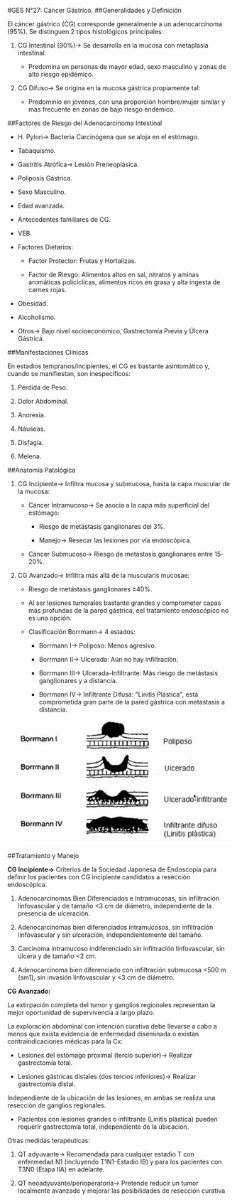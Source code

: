 #GES N°27: Cáncer Gástrico.
##Generalidades y Definición

El cáncer gástrico (CG) corresponde generalmente a un adenocarcinoma (95%). Se distinguen 2 tipos histológicos principales:

1. CG Intestinal (90%)→ Se desarrolla en la mucosa con metaplasia intestinal:

	* Predomina en personas de mayor edad, sexo masculino y zonas de alto riesgo epidémico.
	
2. CG Difuso→ Se origina en la mucosa gástrica propiamente tal:

	* Predominio en jóvenes, con una proporción hombre/mujer similar y más frecuente en zonas de bajo riesgo endémico.
	
##Factores de Riesgo del Adenocarcinoma Intestinal

* H. Pylori→ Bacteria Carcinógena que se aloja en el estómago.

* Tabaquismo.

* Gastritis Atrófica→ Lesión Preneoplásica.

* Poliposis Gástrica.

* Sexo Masculino.

* Edad avanzada.

* Antecedentes familiares de CG.

* VEB.

* Factores Dietarios:

	* Factor Protector: Frutas y Hortalizas.
	
	* Factor de Riesgo: Alimentos altos en sal, nitratos y aminas aromáticas policíclicas, alimentos ricos en grasa y alta ingesta de carnes rojas.

* Obesidad.

* Alcoholismo.

* Otros→ Bajo nivel socioeconómico, Gastrectomía Previa y Úlcera Gástrica.

##Manifestaciones Clínicas

En estadios tempranos/incipientes, el CG es bastante asintomático y, cuando se manifiestan, son inespecíficos:

1. Pérdida de Peso.

2. Dolor Abdominal.

3. Anorexia.

4. Náuseas.

5. Disfagia.

6. Melena.

##Anatomía Patológica

1. CG Incipiente→ Infiltra mucosa y submucosa, hasta la capa muscular de la mucosa:

	* Cáncer Intramucoso→ Se asocia a la capa más superficial del estómago:
	
		* Riesgo de metástasis ganglionares del 3%.
		
		* Manejo→ Resecar las lesiones por vía endoscópica.
		
	* Cáncer Submucoso→ Riesgo de metástasis ganglionares entre 15-20%.
	
2. CG Avanzado→ Infiltra más allá de la muscularis mucosae:

	* Riesgo de metástasis ganglionares ≥40%.
	
	* Al ser lesiones tumorales bastante grandes y comprometer capas más profundas de la pared gástrica, eel tratamiento endoscópico no es una opción.
	
	* Clasificación Borrmann→ 4 estados:
	
		* Borrmann I→ Poliposo: Menos agresivo.
		
		* Borrmann II→ Ulcerada: Aún no hay infiltración.
		
		* Borrmann III→ Ulcerada-Infiltrante: Más riesgo de metástasis ganglionares y a distancia.
		
		* Borrmann IV→ Infiltrante Difusa: "Linitis Plástica", está comprometida gran parte de la pared gástrica con metástasis a distancia.
		
	![Borrmann](../imagenes/ges27/Bormann.PNG)
	
##Tratamiento y Manejo

**CG Incipiente→** Criterios de la Sociedad Japonesa de Endoscopia para definir los pacientes con CG incipiente candidatos a resección endoscópica.

1. Adenocarcinomas Bien Diferenciados e Intramucosas, sin infiltración linfovascular y de tamaño <3 cm de diámetro, independiente de la presencia de ulceración.

2. Adenocarcinomas bien diferenciados intramucosos, sin infiltración linfovascular y sin ulceración, independientemente del tamaño.

3. Carcinoma intramucoso indiferenciado sin infiltración linfovascular, sin úlcera y de tamaño <2 cm.  

4. Adenocarcinoma bien diferenciado con infiltración submucosa <500 m (sm1), sin invasión linfovascular y <3 cm de diámetro.  

**CG Avanzado:**

La extirpación completa del tumor y ganglios regionales representan la mejor oportunidad de supervivencia a largo plazo.

La exploración abdominal con intención curativa debe llevarse a cabo a menos que exista evidencia de enfermedad diseminada o existan contraindicaciones médicas para la Cx:
 
* Lesiones del estómago proximal (tercio superior)→ Realizar gastrectomía total.

* Lesiones gástricas distales (dos tercios inferiores)→ Realizar gastrectomía distal.
 
Independiente de la ubicación de las lesiones, en ambas se realiza una resección de ganglios regionales.
 
* Pacientes con lesiones grandes o infiltrante (Linitis plástica) pueden requerir gastrectomía total, independiente de la ubicación.
 
Otras medidas terapéuticas:
1. QT adyuvante→ Recomendada para cualquier estadio T con enfermedad N1 (incluyendo T1N1-Estadio IB) y para los pacientes con T3N0 (Etapa IIA) en adelante.

2. QT neoadyuvante/perioperatoria→ Pretende reducir un tumor localmente avanzado y mejorar las posibilidades de resección curativa
